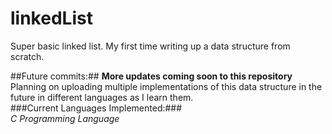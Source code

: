 # linkedList
Super basic linked list. My first time writing up a data structure from scratch.

##Future commits:##
**More updates coming soon to this repository**
Planning on uploading multiple implementations of this data structure in the future in different languages as I learn them.  
###Current Languages Implemented:###   
*C Programming Language*
